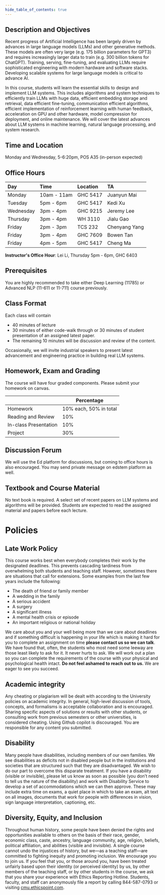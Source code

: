 ```yaml
--- 
hide_table_of_contents: true
---
```


## Description and Objectives

Recent progress of Artificial Intelligence has been largely driven by advances in large language models (LLMs) and other generative methods. These models are often very large (e.g. 175 billion parameters for GPT3) and requires increasingly larger data to train (e.g. 300 billion tokens for ChatGPT). Training, serving, fine-tuning, and evaluating LLMs require sophisticated engineering with modern hardware and software stacks. Developing scalable systems for large language models is critical to advance AI. 


In this course, students will learn the essential skills to design and implement LLM systems. This includes algorithms and system techniques to efficiently train LLMs with huge data, efficient embedding storage and retrieval, data efficient fine-tuning, communication efficient algorithms, efficient implementation of reinforcement learning with human feedback, acceleration on GPU and other hardware, model compression for deployment, and online maintenance. We will cover the latest advances about LLM systems in machine learning, natural language processing, and system research. 


## Time and Location

Monday and Wednesday, 5-6:20pm, POS A35 (in-person expected)


## Office Hours
| Day       | Time        | Location   | TA            |
|:----------|:------------|:-----------|:--------------|
| Monday    | 10am - 11am | GHC 5417   | Juanyun Mai   |
| Tuesday   | 5pm - 6pm   | GHC 5417   | Kedi Xu       |
| Wednesday | 3pm - 4pm   | GHC 9215   | Jeremy Lee    |
| Thursday  | 3pm - 4pm   | WH 3110   | Jialu Gao     |
| Friday    | 2pm - 3pm   | TCS 232  | Chenyang Yang |
| Friday    | 3pm - 4pm   | GHC 7609   | Bowen Tan     |
| Friday    | 4pm - 5pm   | GHC 5417   | Cheng Ma      |



**Instructor's Office Hour**: Lei Li, Thursday 5pm - 6pm, GHC 6403


## Prerequisites

You are highly recommended to take either Deep Learning (11785) or Advanced NLP (11-611 or 11-711) course previously.


## Class Format

Each class will contain 
- 40 minutes of lecture 
- 30 minutes of either code-walk through or 30 minutes of student presentation of an assigned latest paper. 
- The remaining 10 minutes will be discussion and review of the content. 

Occasionally, we will invite industrial speakers to present latest advancement and engineering practice in building real LLM systems.


## Homework, Exam and Grading

The course will have four graded components. Please submit your homework on canvas.

|                       | Percentage             |
| --------------------- | ---------------------- |
| Homework              | 10% each, 50% in total |
| Reading and Review    | 10%                    |
| In-class Presentation | 10%                    |
| Project               | 30%                    |


## Discussion Forum

We will use the Ed platform for discussions, but coming to office hours is also encouraged. You may send private message on edstem platform as well.


## Textbook and Course Material 

No text book is required. A select set of recent papers on LLM systems and algorithms will be provided. Students are expected to read the assigned material and papers before each lecture. 

# **Policies**

## Late Work Policy

This course works best when everybody completes their work by the designated deadlines. This prevents cascading tardiness from overwhelming both students and teaching staff. However, sometimes there are situations that call for extensions. Some examples from the last few years include the following:

- The death of friend or family member
- A wedding in the family
- A serious accident
- A surgery
- A significant illness
- A mental health crisis or episode
- An important religious or national holiday

We care about you and your well being more than we care about deadlines and if something difficult is happening in your life which is making it hard for you to complete an assignment on time **please contact us so we can talk**. We have found that, often, the students who most need some leeway are those least likely to ask for it. It never hurts to ask. We will work out a plan so you can complete the requirements of the course with your physical and psychological health intact. **Do not feel ashamed to reach out to us.** We are eager to see you succeed.

## Academic integrity

Any cheating or plagiarism will be dealt with according to the University policies on academic integrity. In general, high-level discussion of tools, concepts, and formalisms is acceptable collaboration and is encouraged. Sharing specific aspects of solutions or results with other students, or consulting work from previous semesters or other universities, is considered cheating. Using Github copilot is discouraged. You are responsible for any content you submitted. 

## Disability

Many people have disabilities, including members of our own families. We see disabilities as deficits not in disabled people but in the institutions and societies that are structured such that they are disadvantaged. We wish to do our part to overcome this disparate treatment. If you have a disability (visible or invisible), please let us know as soon as possible (you don’t need to tell us the nature of the disability) and work with Disability Service to develop a set of accommodations which we can then approve. These may include extra time on exams, a quiet place in which to take an exam, alt text on all images, documents that work for people with differences in vision, sign language interpretation, captioning, etc.

## Diversity, Equity, and Inclusion

Throughout human history, some people have been denied the rights and opportunities available to others on the basis of their race, gender, economic class, caste, ancestry, language community, age, religion, beliefs, political affiliation, and abilities (visible and invisible). A single course cannot undo the injustices of history, but we—as a teaching staff—are committed to fighting inequity and promoting inclusion. We encourage you to join us. If you feel that you, or those around you, have been treated unfairly based upon their identity (or perceived identity) by us, by other members of the teaching staff, or by other students in the course, we ask that you share your experience with Ethics Reporting Hotline. Students, faculty, and staff can anonymously file a report by calling 844-587-0793 or visiting [cmu.ethicspoint.com](http://cmu.ethicspoint.com/).
